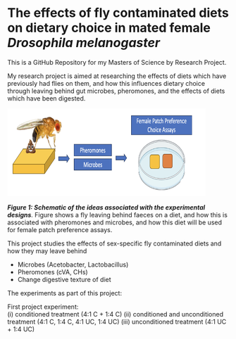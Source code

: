 # The effects of fly contaminated diets on dietary choice in mated female *Drosophila melanogaster*

This is a GitHub Repository for my Masters of Science by Research Project. 

My research project is aimed at researching the effects of diets which have previously had flies on them, and how this influences dietary choice through leaving behind gut microbes, pheromones, and the effects of diets which have been digested. 

<img title="droso pic" alt="drosopAlt text" src="/images/flycondition.png" width=450 height=200>   

*__Figure 1: Schematic of the ideas associated with the experimental designs__.* Figure shows a fly leaving behind faeces on a diet, and how this is associated with pheromones and microbes, and how this diet will be used for female patch preference assays.

This project studies the effects of sex-specific fly contaminated diets and how they may leave behind      
- Microbes (Acetobacter, Lactobacillus)
- Pheromones (cVA, CHs)
- Change digestive texture of diet

The experiments as part of this project: 

First project experiment:         
(i) conditioned treatment (4:1 C + 1:4 C)
(ii) conditioned and unconditioned treatment (4:1 C, 1:4 C, 4:1 UC, 1:4 UC)
(iii) unconditioned treatment (4:1 UC + 1:4 UC)
